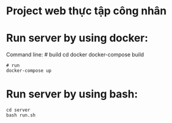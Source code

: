 # Project web thực tập công nhân

# Run server by using docker:

Command line:
	# build
	cd docker
	docker-compose build

	# run
	docker-compose up


# Run server by using bash:
	cd server
	bash run.sh